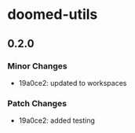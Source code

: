 # doomed-utils

## 0.2.0

### Minor Changes

- 19a0ce2: updated to workspaces

### Patch Changes

- 19a0ce2: added testing
